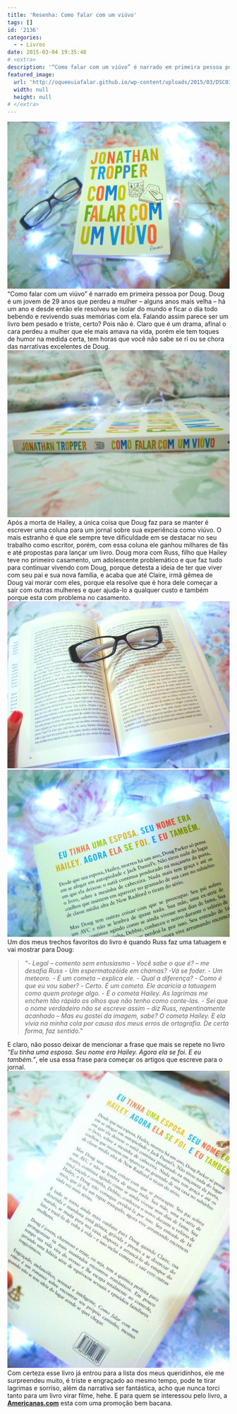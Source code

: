 ```yaml
---
title: 'Resenha: Como falar com um viúvo'
tags: []
id: '2136'
categories:
  - - Livros
date: 2015-03-04 19:35:48
# <extra>
description: '“Como falar com um viúvo” é narrado em primeira pessoa por Doug. Doug é um jovem de 29 anos que perdeu a mulher – alguns anos mais velha – há um ano e desde então ele resolveu se isolar do mundo e ficar o dia todo bebendo e revivendo suas memórias com ela. Falando assim parece ser um livro bem pesado e triste, certo? Pois não é. Claro que é um drama, afinal o cara perdeu a mulher que ele mais amava na vida, porém ele tem toques  de humor na medida certa, tem horas que você não sabe se rí ou se chora das narrativas excelentes de Doug. Após a morta de Hailey, a única coisa que Doug faz para se manter é escrever uma coluna para um jornal sobre sua experiência como viúvo. O mais estranho é que &hellip;'
featured_image: 
  url: 'http://oqueeuiafalar.github.io/wp-content/uploads/2015/03/DSC03559.jpg'
  width: null
  height: null
# </extra>
---
```


[![Capa do livro: Como falar com um viúvo ](/wp-content/uploads/2015/03/DSC03559.jpg)](/wp-content/uploads/2015/03/DSC03559.jpg) “Como falar com um viúvo” é narrado em primeira pessoa por Doug. Doug é um jovem de 29 anos que perdeu a mulher – alguns anos mais velha – há um ano e desde então ele resolveu se isolar do mundo e ficar o dia todo bebendo e revivendo suas memórias com ela. Falando assim parece ser um livro bem pesado e triste, certo? Pois não é. Claro que é um drama, afinal o cara perdeu a mulher que ele mais amava na vida, porém ele tem toques  de humor na medida certa, tem horas que você não sabe se rí ou se chora das narrativas excelentes de Doug. [![lombada do livro: Como falar com um viúvo ](/wp-content/uploads/2015/03/DSC03552.jpg)](/wp-content/uploads/2015/03/DSC03552.jpg) Após a morta de Hailey, a única coisa que Doug faz para se manter é escrever uma coluna para um jornal sobre sua experiência como viúvo. O mais estranho é que ele sempre teve dificuldade em se destacar no seu trabalho como escritor, porém, com essa coluna ele ganhou milhares de fãs e até propostas para lançar um livro. Doug mora com Russ, filho que Hailey teve no primeiro casamento, um adolescente problemático e que faz tudo para continuar vivendo com Doug, porque detesta a ideia de ter que viver com seu pai e sua nova família, e acaba que até Claire, irmã gêmea de Doug vai morar com eles, porque ela resolve que é hora dele começar a sair com outras mulheres e quer ajuda-lo a qualquer custo e também porque esta com problema no casamento. [![páginas do livro: "como falar com um viúvo"](/wp-content/uploads/2015/03/DSC03557.jpg)](/wp-content/uploads/2015/03/DSC03557.jpg) [![contra-capa do livro: como falar com um viúvo](/wp-content/uploads/2015/03/DSC03555.jpg)](/wp-content/uploads/2015/03/DSC03555.jpg) Um dos meus trechos favoritos do livro é quando Russ faz uma tatuagem e vai mostrar para Doug:

> _"- Legal – comento sem entusiasmo_ _\- Você sabe o que é? – me desafia Russ_ _\- Um espermatozóide em chamas?_ _\-Vá se foder._ _\- Um meteoro._ _\- É um cometa – explica ele._ _\- Qual a diferença?_ _\- Como é que eu vou saber?_ _\- Certo. É um cometa._ _Ele acaricia a tatuagem como quem protege algo._ _\- É o cometa Hailey._ _As lagrimas me enchem tão rápido os olhos que não tenho como conte-las._ _\- Sei que o nome verdadeiro não se escreve assim – diz Russ, repentinamente acanhado – Mas eu gostei da imagem, sabe? O cometa Hailey. E ela vivia na minha cola por causa dos meus erros de ortografia. De certa forma, faz sentido."_

E claro, não posso deixar de mencionar a frase que mais se repete no livro _“Eu tinha uma esposa. Seu nome era Hailey. Agora ela se foi. E eu também.”_, ele usa essa frase para começar os artigos que escreve para o jornal. [![contra-capa do livro: como falar com um viúvo](/wp-content/uploads/2015/03/DSC03556-768x1024.jpg)](/wp-content/uploads/2015/03/DSC03556.jpg) Com certeza esse livro já entrou para a lista dos meus queridinhos, ele me surpreendeu muito, é triste e engraçado ao mesmo tempo, pode te tirar lagrimas e sorriso, além da narrativa ser fantástica, acho que nunca torci tanto para um livro virar filme, hehe. E para quem se interessou pelo livro, a [**Americanas.com**](http://oferta.vc/6zEr "Americanas.com") esta com uma promoção bem bacana.
